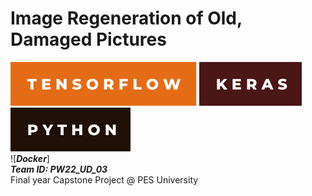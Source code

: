 # Image Regeneration of Old, Damaged Pictures
![***Tensorflow |***](-tensorflow.svg)
![***Keras |***](-keras.svg)
![***Python***](-python.svg) \
![***Docker***] \
***Team ID: PW22_UD_03*** \
Final year Capstone Project @ PES University
